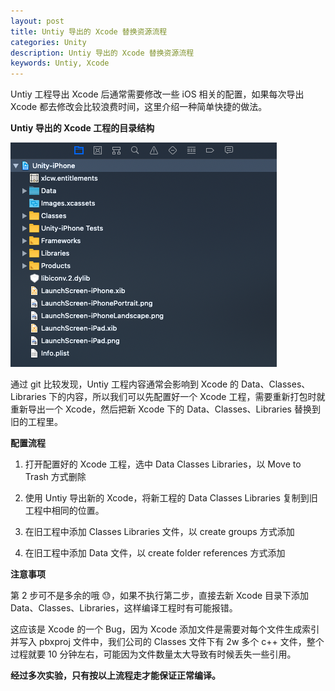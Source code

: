 ```yaml
---
layout: post
title: Untiy 导出的 Xcode 替换资源流程
categories: Unity
description: Untiy 导出的 Xcode 替换资源流程
keywords: Untiy, Xcode
---
```


Untiy 工程导出 Xcode 后通常需要修改一些 iOS 相关的配置，如果每次导出 Xcode 都去修改会比较浪费时间，这里介绍一种简单快捷的做法。

**Untiy 导出的 Xcode 工程的目录结构**

![](/images/tree.png)

通过 git 比较发现，Untiy 工程内容通常会影响到 Xcode 的 Data、Classes、Libraries 下的内容，所以我们可以先配置好一个 Xcode 工程，需要重新打包时就重新导出一个 Xcode，然后把新 Xcode 下的 Data、Classes、Libraries 替换到旧的工程里。

**配置流程**

1. 打开配置好的 Xcode 工程，选中 Data Classes Libraries，以 Move to Trash 方式删除

2. 使用 Untiy 导出新的 Xcode，将新工程的 Data Classes Libraries 复制到旧工程中相同的位置。

3. 在旧工程中添加 Classes Libraries 文件，以 create groups 方式添加

4. 在旧工程中添加 Data 文件，以 create folder references 方式添加 

**注意事项**

第 2 步可不是多余的哦 😓，如果不执行第二步，直接去新 Xcode 目录下添加 Data、Classes、Libraries，这样编译工程时有可能报错。

这应该是 Xcode 的一个 Bug，因为 Xcode 添加文件是需要对每个文件生成索引并写入 pbxproj 文件中，我们公司的 Classes 文件下有 2w 多个 c++ 文件，整个过程就要 10 分钟左右，可能因为文件数量太大导致有时候丢失一些引用。

**经过多次实验，只有按以上流程走才能保证正常编译。**

